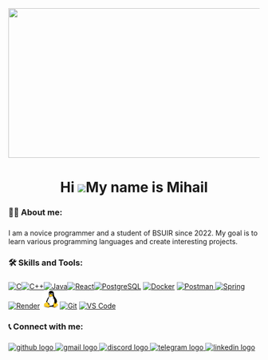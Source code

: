 <div align="center">
  <img height="300" width="600" src="https://user-images.githubusercontent.com/74038190/212749447-bfb7e725-6987-49d9-ae85-2015e3e7cc41.gif"  />
</div>

###

<h1 align="center">Hi <img src ="https://user-images.githubusercontent.com/18350557/176309783-0785949b-9127-417c-8b55-ab5a4333674e.gif" />My name is Mihail</h1>

###

<h3 align="left">👩‍💻  About me:</h3>

###

I am a novice programmer and a student of BSUIR since 2022. My goal is to learn various programming languages and create interesting projects.

###

<h3 align="left">🛠 Skills and Tools:</h3>

###

<p align="left">
<a href="https://docs.microsoft.com/en-us/cpp/?view=msvc-170" target="_blank" rel="noreferrer"><img src="https://raw.githubusercontent.com/danielcranney/readme-generator/main/public/icons/skills/c-colored.svg" width="36" height="36" alt="C" /></a><a href="https://docs.microsoft.com/en-us/cpp/?view=msvc-170" target="_blank" rel="noreferrer"><img src="https://raw.githubusercontent.com/danielcranney/readme-generator/main/public/icons/skills/cplusplus-colored.svg" width="36" height="36" alt="C++" /></a><a href="https://www.oracle.com/java/" target="_blank" rel="noreferrer"><img src="https://raw.githubusercontent.com/danielcranney/readme-generator/main/public/icons/skills/java-colored.svg" width="36" height="36" alt="Java" /></a><a href="https://reactjs.org/" target="_blank" rel="noreferrer"><img src="https://raw.githubusercontent.com/danielcranney/readme-generator/main/public/icons/skills/react-colored.svg" width="36" height="36" alt="React" /></a><a href="https://www.postgresql.org/" target="_blank" rel="noreferrer"><img src="https://raw.githubusercontent.com/danielcranney/readme-generator/main/public/icons/skills/postgresql-colored.svg" width="36" height="36" alt="PostgreSQL" /></a> <a href="https://www.docker.com/" target="_blank" rel="noreferrer"><img src="https://raw.githubusercontent.com/danielcranney/readme-generator/main/public/icons/skills/docker-colored.svg" width="36" height="36" alt="Docker" /></a> <a href="https://postman.com" target="_blank" rel="noreferrer"><img src="https://www.vectorlogo.zone/logos/getpostman/getpostman-icon.svg" width="36" height="36" alt="Postman" /></a><a href="https://spring.io/" target="_blank" rel="noreferrer"> <img src="https://www.vectorlogo.zone/logos/springio/springio-icon.svg" width="36" height="36" alt="Spring" /></a>    <a href="https://render.com/" target="_blank" rel="noreferrer"><img src="https://raw.githubusercontent.com/danielcranney/readme-generator/main/public/icons/skills/render-colored.svg" width="36" height="36" alt="Render" /></a> <a href="https://www.linux.org" target="_blank" rel="noreferrer"><img src="https://raw.githubusercontent.com/devicons/devicon/master/icons/linux/linux-original.svg" width="36" height="36" alt="Linux" /></a><a href="https://git-scm.com/" target="_blank" rel="noreferrer"><img src="https://www.vectorlogo.zone/logos/git-scm/git-scm-icon.svg" width="36" height="36" alt="Git" /></a> <a href="https://code.visualstudio.com/" target="_blank" rel="noreferrer"><img src="https://raw.githubusercontent.com/danielcranney/readme-generator/main/public/icons/skills/visualstudiocode.svg" width="36" height="36" alt="VS Code" /></a>
</p>

###

<h3 align="left">📞 Connect with me:</h3>

###

<div align="left">
  <a href="https://www.github.com/birmay95" target="_blank">
    <img src="https://img.shields.io/static/v1?message=Github&logo=github&label=&color=333&logoColor=white&labelColor=&style=for-the-badge" height="25" alt="github logo"  />
  </a>
  </a>
    <a href="https://borovenskyy@gmail.com" target="_blank">
    <img src="https://img.shields.io/static/v1?message=Gmail&logo=gmail&label=&color=D44638&logoColor=white&labelColor=&style=for-the-badge" height="25" alt="gmail logo"  />
  </a>
  <a href="https://discord.com/users/birmay" target="_blank">
    <img src="https://img.shields.io/static/v1?message=Discord&logo=discord&label=&color=8C9EFF&logoColor=white&labelColor=&style=for-the-badge" height="25" alt="discord logo"  />
  </a>
  <a href="https://t.me/mishail_b" target="_blank">
    <img src="https://img.shields.io/static/v1?message=Telegram&logo=telegram&label=&color=2CA5E0&logoColor=white&labelColor=&style=for-the-badge" height="25" alt="telegram logo"  />
  </a>
    <a href="https://www.linkedin.com/in/mishail/" target="_blank">
    <img src="https://img.shields.io/static/v1?message=Linkedin&logo=linkedin&label=&color=0E76A8&logoColor=white&labelColor=&style=for-the-badge" height="25" alt="linkedin logo"  />
  </a>
</div>

###
